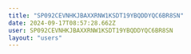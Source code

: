 ```yaml
---
title: "SP092CEVNHKJBAXXRNW1KSDT19YBQDDYQC6BR8SN"
date: 2024-09-17T08:57:28.662Z
user: SP092CEVNHKJBAXXRNW1KSDT19YBQDDYQC6BR8SN
layout: "users"
---
```

    